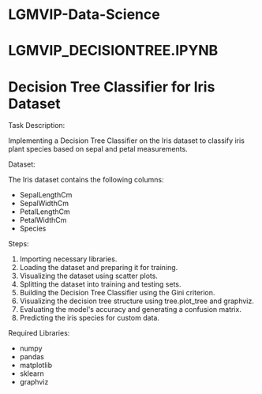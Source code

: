 # LGMVIP-Data-Science
# LGMVIP_DECISIONTREE.IPYNB
# Decision Tree Classifier for Iris Dataset

Task Description:

Implementing a Decision Tree Classifier on the Iris dataset to classify iris plant species based on sepal and petal measurements.


Dataset:

The Iris dataset contains the following columns:

- SepalLengthCm
- SepalWidthCm
- PetalLengthCm
- PetalWidthCm
- Species


Steps:

1. Importing necessary libraries.
2. Loading the dataset and preparing it for training.
3. Visualizing the dataset using scatter plots.
4. Splitting the dataset into training and testing sets.
5. Building the Decision Tree Classifier using the Gini criterion.
6. Visualizing the decision tree structure using tree.plot_tree and graphviz.
7. Evaluating the model's accuracy and generating a confusion matrix.
8. Predicting the iris species for custom data.


Required Libraries:

- numpy
- pandas
- matplotlib
- sklearn
- graphviz

